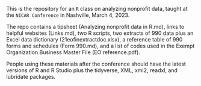 This is the repository for an <code>R</code> class on analyzing nonprofit data, taught at the <code>NICAR Conference</code> in Nashville, March 4, 2023. 

The repo contains a tipsheet (Analyzing nonprofit data in R.md), links to helpful websites (Links.md), two R scripts, two extracts of 990 data plus an Excel data dictionary (21eofinextractdoc.xlsx), a reference table of 990 forms and schedules (Form 990.md), and a list of codes used in the Exempt Organization Business Master File (EO reference.pdf).

People using these materials after the conference should have the latest versions of R and R Studio plus the tidyverse, XML, xml2, readxl, and lubridate packages.
